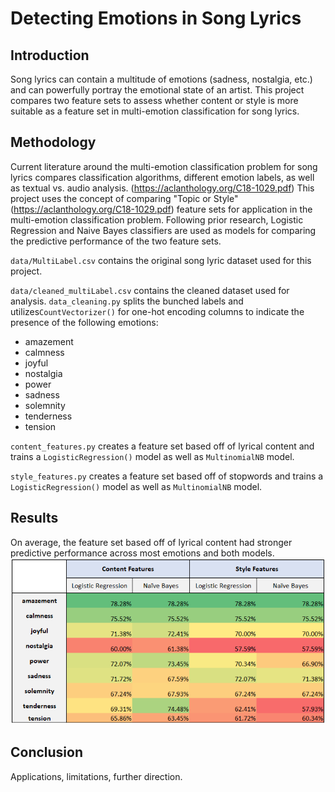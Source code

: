 # Detecting Emotions in Song Lyrics

## Introduction
Song lyrics can contain a multitude of emotions (sadness, nostalgia, etc.) and can powerfully portray the emotional state of an
artist. This project compares two feature sets to assess whether content or style is more suitable as a feature set in multi-emotion
classification for song lyrics.

## Methodology
Current literature around the multi-emotion classification problem for song lyrics compares classification algorithms,
different emotion labels, as well as textual vs. audio analysis. (https://aclanthology.org/C18-1029.pdf) 
This project uses the concept of comparing "Topic or Style" (https://aclanthology.org/C18-1029.pdf) feature sets for 
application in the multi-emotion classification problem. Following prior research, Logistic Regression and Naive Bayes classifiers
are used as models for comparing the predictive performance of the two feature sets. 

`data/MultiLabel.csv` contains the original song lyric dataset used for this project. 

`data/cleaned_multiLabel.csv` contains the cleaned dataset used for analysis. `data_cleaning.py` splits the bunched labels
and utilizes`CountVectorizer()` for one-hot encoding columns to indicate the presence of the following emotions: 
- amazement
- calmness
- joyful
- nostalgia
- power
- sadness
- solemnity
- tenderness
- tension

`content_features.py` creates a feature set based off of lyrical content and trains a `LogisticRegression()`
model as well as `MultinomialNB` model. 

`style_features.py` creates a feature set based off of stopwords and trains a `LogisticRegression()`
model as well as `MultinomialNB` model. 
## Results
On average, the feature set based off of lyrical content had stronger predictive performance across most emotions and both models. 
![](https://github.com/akaAnam/detecting-emotion-in-song-lyrics/blob/main/visuals/results_heatmap.PNG?raw=true)


## Conclusion
Applications, limitations, further direction. 